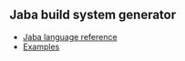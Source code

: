 ## Jaba build system generator
- [Jaba language reference](jaba_reference.html)
- [Examples](jaba_examples.html)
